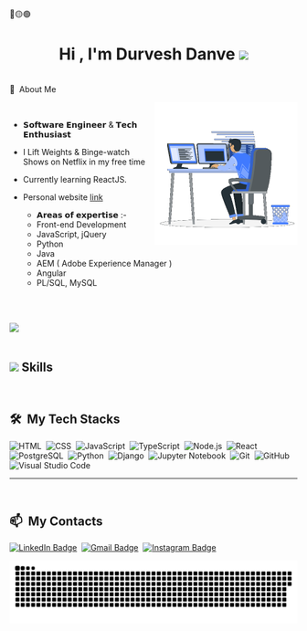 <div>
🔴🟡🟢

<br>
<h1 align="center"><b>Hi , I'm Durvesh Danve </b><img src="https://media.giphy.com/media/hvRJCLFzcasrR4ia7z/giphy.gif" width="35"></h1>


<br>

<div>    
 🧭 &nbsp;About Me

<picture> <img align="right" src="https://github.com/0xAbdulKhalid/0xAbdulKhalid/raw/main/assets/mdImages/Right_Side.gif" width = 250px></picture>

<br>

- 𝗦𝗼𝗳𝘁𝘄𝗮𝗿𝗲 𝗘𝗻𝗴𝗶𝗻𝗲𝗲𝗿 & 𝗧𝗲𝗰𝗵 𝗘𝗻𝘁𝗵𝘂𝘀𝗶𝗮𝘀𝘁 
- I Lift Weights & Binge-watch Shows on Netflix in my free time
- Currently learning ReactJS.
- Personal website [link](https://www.linkedin.com/in/durvesh22/)

    - 𝗔𝗿𝗲𝗮𝘀 𝗼𝗳 𝗲𝘅𝗽𝗲𝗿𝘁𝗶𝘀𝗲 :- 
    - Front-end Development 
    - JavaScript, jQuery 
    - Python 
    - Java
    - AEM ( Adobe Experience Manager ) 
    - Angular 
    - PL/SQL, MySQL


<br><br>
</div>

<img src="https://user-images.githubusercontent.com/73097560/115834477-dbab4500-a447-11eb-908a-139a6edaec5c.gif"><br><br>

## <img src="https://media2.giphy.com/media/QssGEmpkyEOhBCb7e1/giphy.gif?cid=ecf05e47a0n3gi1bfqntqmob8g9aid1oyj2wr3ds3mg700bl&rid=giphy.gif" width ="25"><b> Skills</b>
<br>

<p align="center">

<div>

  ## 🛠️ &nbsp;My Tech Stacks

  ![HTML](https://img.shields.io/badge/-HTML-0D1117?style=flat&logo=HTML5)&nbsp;
  ![CSS](https://img.shields.io/badge/-CSS-0D1117?style=flat&logo=CSS3&logoColor=1572B6)&nbsp;
  ![JavaScript](https://img.shields.io/badge/-JavaScript-0D1117?style=flat&logo=javascript)&nbsp;
  ![TypeScript](https://img.shields.io/badge/-TypeScript-0D1117?style=flat&logo=typescript)&nbsp;
  ![Node.js](https://img.shields.io/badge/-Node.js-0D1117?style=flat&logo=node.js)&nbsp;
  ![React](https://img.shields.io/badge/-React-0D1117?style=flat&logo=react)&nbsp;
  ![PostgreSQL](https://img.shields.io/badge/-PostgreSQL-0D1117?style=flat&logo=postgresql)&nbsp;
  ![Python](https://img.shields.io/badge/-Python-0D1117?style=flat&logo=python)&nbsp;
  ![Django](https://img.shields.io/badge/-Django-0D1117?style=flat&logo=django)&nbsp;
  ![Jupyter Notebook](https://img.shields.io/badge/-Jupyter%20Notebook-0D1117?style=flat&logo=jupyter)&nbsp;
  ![Git](https://img.shields.io/badge/-Git-0D1117?style=flat&logo=git)&nbsp;
  ![GitHub](https://img.shields.io/badge/-GitHub-0D1117?style=flat&logo=github)&nbsp;
  ![Visual Studio Code](https://img.shields.io/badge/-VS%20Code-0D1117?style=flat&logo=visual-studio-code&logoColor=007ACC)&nbsp;

</div>


-----

<br>
<div>

  ## 📫 &nbsp;My Contacts

 
  [![LinkedIn Badge](https://img.shields.io/badge/-Durvesh_Danve-blue?style=flat-square&logo=Linkedin&logoColor=white&link=https://www.linkedin.com/in/durvesh22/)](https://www.linkedin.com/in/durvesh22/)&nbsp;
  [![Gmail Badge](https://img.shields.io/badge/-durvesh.danve@gmail.com-red?style=flat-square&logo=Gmail&logoColor=white)](mailto:durvesh.danve@gmail.com)&nbsp;
  [![Instagram Badge](https://img.shields.io/badge/-_durvesh__22-EB2A08?style=flat-square&logo=Instagram&logoColor=white)](https://www.instagram.com/_durvesh__22/)&nbsp;

</div>
    
<!-- ![Snake animation](https://github.com/Pepyn0/Pepyn0/blob/output/github-contribution-grid-snake.svg) -->

<div>
  <img src="https://github.com/Pepyn0/Pepyn0/raw/output/github-contribution-grid-snake.svg" alt="snake"></center>
</div>
